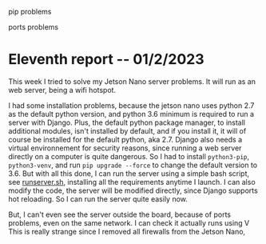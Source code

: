 pip problems

ports problems

# Eleventh report -- 01/2/2023

This week I tried to solve my Jetson Nano server problems. It will run as an web server, being a wifi hotspot.

I had some installation problems, because the jetson nano uses python 2.7 as the default python version, and python 3.6 minimum is required to run a server with Django. Plus, the default python package manager, to install additional modules, isn't installed by default, and if you install it, it will of course be installed for the default python, aka 2.7. Django also needs a virtual environnement for security reasons, since running a web server directly on a computer is quite dangerous. So I had to install `python3-pip`, `python3-venv`, and run `pip upgrade --force` to change the default version to 3.6. But with all this done, I can run the server using a simple bash script, see [runserver.sh](/Codes/fishe_server/runserver.sh), installing all the requirements anytime I launch. I can also modify the code, the server will be modified directly, since Django supports hot reloading. So I can run the server quite easily now.

But, I can't even see the server outside the board, because of ports problems, even on the same network.
I can check it actually runs using V
This is really strange since I removed all firewalls from the Jetson Nano, 